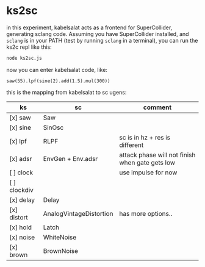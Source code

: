 # ks2sc

in this experiment, kabelsalat acts as a frontend for SuperCollider, generating sclang code. Assuming you have SuperCollider installed, and `sclang` is in your PATH (test by running `sclang` in a terminal), you can run the ks2c repl like this:

```sh
node ks2sc.js
```

now you can enter kabelsalat code, like:

```plaintext
saw(55).lpf(sine(2).add(1.5).mul(300))
```

this is the mapping from kabelsalat to sc ugens:

| ks           | sc                      | comment                                         |
| ------------ | ----------------------- | ----------------------------------------------- |
| [x] saw      | Saw                     |                                                 |
| [x] sine     | SinOsc                  |                                                 |
| [x] lpf      | RLPF                    | sc is in hz + res is different                  |
| [x] adsr     | EnvGen + Env.adsr       | attack phase will not finish when gate gets low |
| [ ] clock    |                         | use impulse for now                             |
| [ ] clockdiv |                         |                                                 |
| [x] delay    | Delay                   |                                                 |
| [x] distort  | AnalogVintageDistortion | has more options..                              |
| [x] hold     | Latch                   |                                                 |
| [x] noise    | WhiteNoise              |                                                 |
| [x] brown    | BrownNoise              |                                                 |
